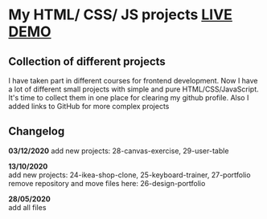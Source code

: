 # My HTML/ CSS/ JS projects [LIVE DEMO](https://tereshka.github.io/my-simple-projects/)

## Collection of different projects

I have taken part in different courses for frontend development. Now I have a lot of different small projects with simple and pure HTML/CSS/JavaScript. It's time to collect them in one place for clearing my github profile. Also I added links to GitHub for more complex projects

## Changelog

__03/12/2020__
add new projects: 28-canvas-exercise, 29-user-table

__13/10/2020__  
add new projects: 24-ikea-shop-clone, 25-keyboard-trainer, 27-portfolio  
remove repository and move files here: 26-design-portfolio

__28/05/2020__  
add all files
